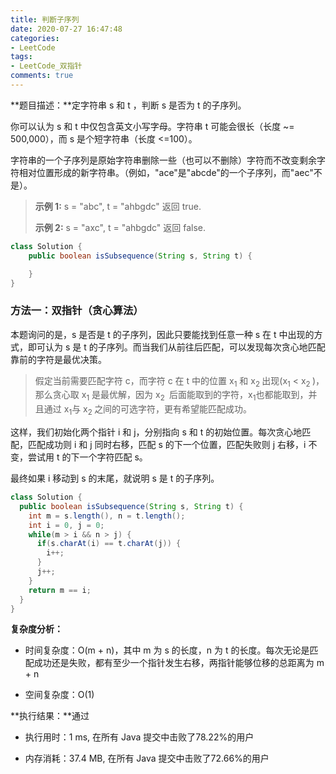 ```yaml
---
title: 判断子序列
date: 2020-07-27 16:47:48
categories:
- LeetCode
tags:
- LeetCode_双指针
comments: true
---
```


**题目描述：**定字符串 s 和 t ，判断 s 是否为 t 的子序列。

你可以认为 s 和 t 中仅包含英文小写字母。字符串 t 可能会很长（长度 ~= 500,000），而 s 是个短字符串（长度 <=100）。

字符串的一个子序列是原始字符串删除一些（也可以不删除）字符而不改变剩余字符相对位置形成的新字符串。（例如，"ace"是"abcde"的一个子序列，而"aec"不是）。

> **示例 1:**
> s = "abc", t = "ahbgdc" 返回 true.
>
> **示例 2:**
> s = "axc", t = "ahbgdc" 返回 false.


```java
class Solution {
    public boolean isSubsequence(String s, String t) {

    }
}
```

<!-- more -->

### 方法一：双指针（贪心算法）

本题询问的是，s 是否是 t 的子序列，因此只要能找到任意一种 s 在 t 中出现的方式，即可认为 s 是 t 的子序列。而当我们从前往后匹配，可以发现每次贪心地匹配靠前的字符是最优决策。

> 假定当前需要匹配字符 c，而字符 c 在 t 中的位置 x<sub>1</sub> 和 x<sub>2 </sub>出现(x<sub>1</sub> < x<sub>2 </sub>)，那么贪心取 x<sub>1</sub> 是最优解，因为 x<sub>2 </sub> 后面能取到的字符，x<sub>1</sub>也都能取到，并且通过 x<sub>1</sub>与 x<sub>2 </sub> 之间的可选字符，更有希望能匹配成功。
>

这样，我们初始化两个指针 i 和 j，分别指向 s 和 t 的初始位置。每次贪心地匹配，匹配成功则 i 和 j 同时右移，匹配 s 的下一个位置，匹配失败则 j 右移，i 不变，尝试用 t 的下一个字符匹配 s。

最终如果 i 移动到 s 的末尾，就说明 s 是 t 的子序列。

```java
class Solution {
  public boolean isSubsequence(String s, String t) {
    int m = s.length(), n = t.length();
    int i = 0, j = 0;
    while(m > i && n > j) {
      if(s.charAt(i) == t.charAt(j)) {
        i++;
      }
      j++;
    }
    return m == i;
  }
}
```

**复杂度分析：**

- 时间复杂度：O(m + n)，其中 m 为 s 的长度，n 为 t 的长度。每次无论是匹配成功还是失败，都有至少一个指针发生右移，两指针能够位移的总距离为 m + n

- 空间复杂度：O(1)

**执行结果：**通过

- 执行用时：1 ms, 在所有 Java 提交中击败了78.22%的用户

- 内存消耗：37.4 MB, 在所有 Java 提交中击败了72.66%的用户